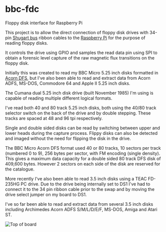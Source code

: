 # bbc-fdc
Floppy disk interface for Raspberry Pi

This project is to allow the direct connection of floppy disk drives with 34-pin [Shugart bus](https://en.wikipedia.org/wiki/Shugart_bus) ribbon cables to the [Raspberry Pi](https://www.raspberrypi.org/) for the purpose of reading floppy disks.

It controls the drive using GPIO and samples the read data pin using SPI to obtain a forensic level capture of the raw magnetic flux transitions on the floppy disk.

Initially this was created to read my BBC Micro 5.25 inch disks formatted in [Acorn DFS](http://beebwiki.mdfs.net/Acorn_DFS_disc_format), but I've also been able to read and extract data from Acorn ADFS, MS-DOS, Commodore 64 and Apple II 5.25 inch disks.

The Cumana dual 5.25 inch disk drive (built November 1985) I'm using is capable of reading multiple different logical formats.

I've read both 40 and 80 track 5.25 inch disks, both using the 40/80 track selector switch on the back of the drive and by double stepping. These tracks are spaced at 48 and 96 tpi respectively.

Single and double sided disks can be read by switching between upper and lower heads during the capture process. Flippy disks can also be detected and imaged without the need for flipping the disk in the drive.

The BBC Micro Acorn DFS format used 40 or 80 tracks, 10 sectors per track (numbered 0 to 9), 256 bytes per sector, with FM encoding (single density). This gives a maximum data capacity for a double sided 80 track DFS disk of 409,600 bytes. However 2 sectors on each side of the disk are reserved for the catalogue.

More recently I've also been able to read 3.5 inch disks using a TEAC FD-235HG PC drive. Due to the drive being internally set to DS1 I've had to connect it to the 34 pin ribbon cable prior to the swap and by moving the drive select jumper on my board to DS1.

I've so far been able to read and extract data from several 3.5 inch disks including Archimedes Acorn ADFS S/M/L/D/E/F, MS-DOS, Amiga and Atari ST.

![Top of board](/circuit/top.jpg?raw=true "Top of board")
